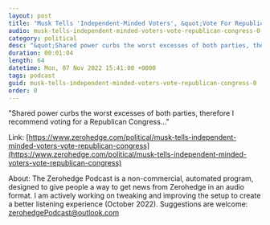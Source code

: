 ```yaml
---
layout: post
title: "Musk Tells 'Independent-Minded Voters', &quot;Vote For Republican Congress&quot;"
audio: musk-tells-independent-minded-voters-vote-republican-congress-0
category: political
desc: "&quot;Shared power curbs the worst excesses of both parties, therefore I recommend voting for a Republican Congress...&quot;"
duration: 00:01:04
length: 64
datetime: Mon, 07 Nov 2022 15:41:00 +0000
tags: podcast
guid: musk-tells-independent-minded-voters-vote-republican-congress-0
order: 0
---
```

&quot;Shared power curbs the worst excesses of both parties, therefore I recommend voting for a Republican Congress...&quot;

Link: [https://www.zerohedge.com/political/musk-tells-independent-minded-voters-vote-republican-congress](https://www.zerohedge.com/political/musk-tells-independent-minded-voters-vote-republican-congress)

About: The Zerohedge Podcast is a non-commercial, automated program, designed to give people a way to get news from Zerohedge in an audio format.  I am actively working on tweaking and improving the setup to create a better listening experience (October 2022).  Suggestions are welcome: [zerohedgePodcast@outlook.com](mailto:zerohedgePodcast@outlook.com)